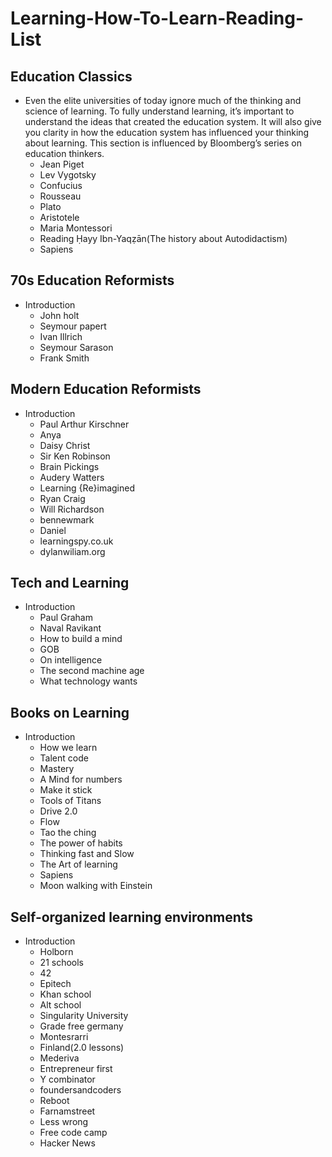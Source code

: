 # Learning-How-To-Learn-Reading-List
## Education Classics
* Even the elite universities of today ignore much of the thinking and science of learning. To fully understand learning, it’s important to understand the ideas that created the education system. It will also give you clarity in how the education system has influenced your thinking about learning. This section is influenced by Bloomberg’s series on education thinkers.
  * Jean Piget
  * Lev Vygotsky
  * Confucius
  * Rousseau
  * Plato
  * Aristotele
  * Maria Montessori
  * Reading Ḥayy Ibn-Yaqẓān(The history about Autodidactism)
  * Sapiens
## 70s Education Reformists
* Introduction
  * John holt
  * Seymour papert
  * Ivan Illrich
  * Seymour Sarason
  * Frank Smith
## Modern Education Reformists
* Introduction
  * Paul Arthur Kirschner
  * Anya
  * Daisy Christ
  * Sir Ken Robinson
  * Brain Pickings
  * Audery Watters
  * Learning {Re}imagined
  * Ryan Craig
  * Will Richardson
  * bennewmark
  * Daniel 
  * learningspy.co.uk
  * dylanwiliam.org
## Tech and Learning
* Introduction
  * Paul Graham
  * Naval Ravikant
  * How to build a mind
  * GOB
  * On intelligence
  * The second machine age
  * What technology wants
## Books on Learning
* Introduction 
  * How we learn
  * Talent code
  * Mastery
  * A Mind for numbers
  * Make it stick
  * Tools of Titans
  * Drive 2.0
  * Flow
  * Tao the ching
  * The power of habits
  * Thinking fast and Slow
  * The Art of learning
  * Sapiens
  * Moon walking with Einstein
## Self-organized learning environments
* Introduction 
  * Holborn
  * 21 schools
  * 42
  * Epitech
  * Khan school
  * Alt school
  * Singularity University
  * Grade free germany
  * Montesrarri 
  * Finland(2.0 lessons)
  * Mederiva 
  * Entrepreneur first
  * Y combinator
  * foundersandcoders
  * Reboot
  * Farnamstreet
  * Less wrong
  * Free code camp
  * Hacker News

  
